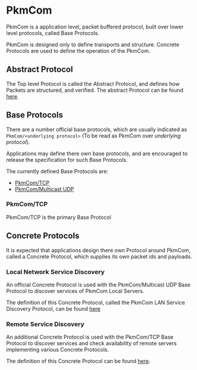 # PkmCom
PkmCom is a application level, packet buffered protocol, built over lower level protocols, called Base Protocols. 

PkmCom is designed only to define transports and structure. Concrete Protocols are used to define the operation of the PkmCom. 

## Abstract Protocol 
The Top level Protocol is called the Abstract Protocol, and defines how Packets are structured, and verified. 
The abstract Protocol can be found [here](/AbstractProtocol.md). 

## Base Protocols

There are a number official base protocols, which are usually indicated as `PkmCom/<underlying protocol>` (To be read as PkmCom over *underlying protocol*). 

Applications may define there own base protocols, and are encouraged to release the specification for such Base Protocols. 

The currently defined Base Protocols are:
* [PkmCom/TCP](https://chorman0773.github.io/PkmCom-APL-Library/TCP.md)
* [PkmCom/Multicast UDP](https://chorman0773.github.io/PkmCom-APL-Library/Multicast.md)

### PkmCom/TCP
PkmCom/TCP is the primary Base Protocol 


## Concrete Protocols

It is expected that applications design there own Protocol around PkmCom, called a Concrete Protocol, which supplies its own packet ids and payloads. 

### Local Network Service Discovery

An official Concrete Protocol is used with the PkmCom/Multicast UDP Base Protocol to discover services of PkmCom Local Servers. 

The definition of this Concrete Protocol, called the PkmCom LAN Service Discovery Protocol, can be found [here](https://chorman0773.github.io/PkmCom-APL-Library/LAN.md)

### Remote Service Discovery

An additional Concrete Protocol is used with the PkmCom/TCP Base Protocol to discover services and check availability of remote servers implementing various Concrete Protocols. 

The definition of this Concrete Protocol can be found [here](https://chorman0773.github.io/PkmCom-APL-Library/RemoteServiceDiscovery.md). 
